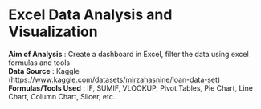 # Excel Data Analysis and Visualization
**Aim of Analysis**			: Create a dashboard in Excel, filter the data using excel formulas and tools  
**Data Source**					: Kaggle (https://www.kaggle.com/datasets/mirzahasnine/loan-data-set)  
**Formulas/Tools Used**	: IF, SUMIF, VLOOKUP, Pivot Tables, Pie Chart, Line Chart, Column Chart, Slicer, etc..
